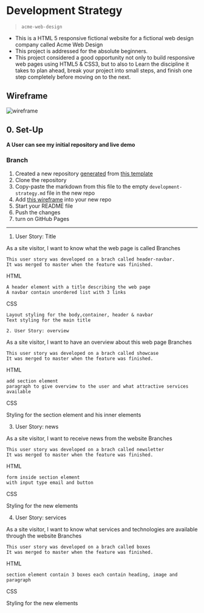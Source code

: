 # Development Strategy

> `acme-web-design`

- This is a HTML 5 responsive fictional website for a fictional web design company called Acme Web Design
- This project is addressed for the absolute beginners.
- This project considered a good opportunity not only to build responsive web pages using HTML5 & CSS3, but to also to  Learn the discipline it takes to plan ahead, break your project into small steps, and finish one step completely before moving on to the next.

## Wireframe

![wireframe](./wireframe.gif)

## 0. Set-Up

__A User can see my initial repository and live demo__

### Branch

1. Created a new repository [generated](https://github.blog/2019-06-06-generate-new-repositories-with-repository-templates/) from [this template](https://github.com/hackyourfuturebelgium/w3-validation-template)
1. Clone the repository
1. Copy-paste the markdown from this file to the empty `development-strategy.md` file in the new repo
1. Add [this wireframe](./wireframe.gif) into your new repo
1. Start your README file
1. Push the changes
1. turn on GitHub Pages

---

1. User Story: Title

As a site visitor, I want to know what the web page is called
Branches

    This user story was developed on a brach called header-navbar.
    It was merged to master when the feature was finished.

HTML

    A header element with a title describing the web page
    A navbar contain unordered list with 3 links

CSS

    Layout styling for the body,container, header & navbar
    Text styling for the main title

    2. User Story: overview

As a site visitor, I want to have an overview about this web page
Branches

    This user story was developed on a brach called showcase
    It was merged to master when the feature was finished.

HTML

    add section element
    paragraph to give overview to the user and what attractive services available

CSS

Styling for the section element and his inner elements

3. User Story: news

As a site visitor, I want to receive news from the website
Branches

    This user story was developed on a brach called newsletter
    It was merged to master when the feature was finished.

HTML

    form inside section element 
    with input type email and button
CSS

Styling for the new elements

4. User Story: services

As a site visitor, I want to know what services and technologies are available through the website
Branches

    This user story was developed on a brach called boxes
    It was merged to master when the feature was finished.

HTML

    section element contain 3 boxes each contain heading, image and paragraph

CSS

Styling for the new elements